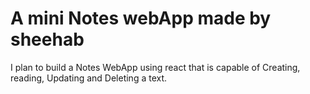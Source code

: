 # A mini Notes webApp made by sheehab

I plan to build a Notes WebApp using react that is capable of Creating, reading, Updating and Deleting a text.
